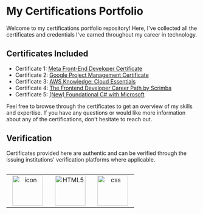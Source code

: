 # My Certifications Portfolio

Welcome to my certifications portfolio repository! Here, I've collected all the certificates and credentials I've earned throughout my career in technology.

## Certificates Included

- Certificate 1: [Meta Front-End Developer Certificate](https://www.credly.com/badges/0a56f856-5c03-40dd-83bf-7f61e2193f4c)
- Certificate 2: [Google Project Management Certificate](https://www.credly.com/badges/421adfd9-f1f1-4875-9e3d-29483579e17f)
- Certificate 3: [AWS Knowledge: Cloud Essentials](https://www.credly.com/badges/fd2711b5-cd7a-40ce-b48a-8c14cd8d36d4)
- Certificate 4: [The Frontend Developer Career Path by Scrimba](https://scrimba.com/certificate/uKymRafB/gfrontend)
- Certificate 5: [(New) Foundational C# with Microsoft](https://www.freecodecamp.org/certification/nharjes/foundational-c-sharp-with-microsoft)

Feel free to browse through the certificates to get an overview of my skills and expertise. If you have any questions or would like more information about any of the certifications, don't hesitate to reach out.

## Verification

Certificates provided here are authentic and can be verified through the issuing institutions' verification platforms where applicable.


<div style="display: flex; align-items: flex-start; align: center">
<table align="center">
  <tr>
<td align="center" width="96">
<img src="https://images.credly.com/size/340x340/images/771cff46-3573-4d12-bfd8-528745f00957/GCC_badge_PGM_1000x1000.png" alt="icon" width="80" height="80" />
      
</td>
<td align="center" width="96">
<img src="https://images.credly.com/size/340x340/images/ec621e2a-c8f0-4459-806c-ae11829d372a/image.png" width="80" height="80" alt="HTML5" />
    
</td>
<td align="center" width="96">
<img src="https://images.credly.com/size/340x340/images/e91ed0b0-842b-417f-8d2f-b07535febdda/image.png" width="80" height="80" alt="css" />
  
  
</div>
